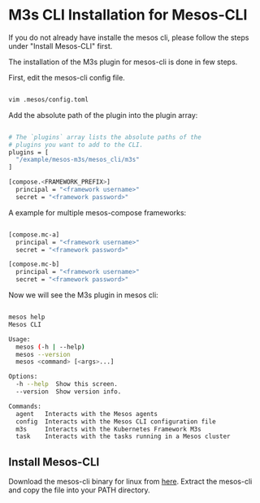 # M3s CLI Installation for Mesos-CLI

If you do not already have installe the mesos cli, please follow the steps under "Install Mesos-CLI" first.

The installation of the M3s plugin for mesos-cli is done in few steps.

First, edit the mesos-cli config file.

```bash

vim .mesos/config.toml

```

Add the absolute path of the plugin into the plugin array:

```bash

# The `plugins` array lists the absolute paths of the
# plugins you want to add to the CLI.
plugins = [
  "/example/mesos-m3s/mesos_cli/m3s"
]

[compose.<FRAMEWORK_PREFIX>]
  principal = "<framework username>"
  secret = "<framework password>"

```

A example for multiple mesos-compose frameworks:

```bash

[compose.mc-a]
  principal = "<framework username>"
  secret = "<framework password>"

[compose.mc-b]
  principal = "<framework username>"
  secret = "<framework password>"

```

Now we will see the M3s plugin in mesos cli:

```bash

mesos help
Mesos CLI

Usage:
  mesos (-h | --help)
  mesos --version
  mesos <command> [<args>...]

Options:
  -h --help  Show this screen.
  --version  Show version info.

Commands:
  agent   Interacts with the Mesos agents
  config  Interacts with the Mesos CLI configuration file
  m3s     Interacts with the Kubernetes Framework M3s
  task    Interacts with the tasks running in a Mesos cluster

```

## Install Mesos-CLI

Download the mesos-cli binary for linux from [here](https://www.aventer.biz/files/sw/Linux/mesos-cli.zip). Extract
the mesos-cli and copy the file into your PATH directory.
